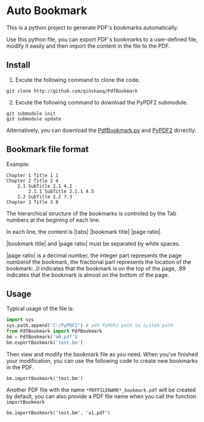 # Auto Bookmark
This is a python project to generate PDF's bookmarks automatically.

Use this python file, you can export PDF's bookmarks to a user-defined
file, modify it easily and then import the content in the file to the PDF.

## Install
1. Excute the following command to clone the code.
```
git clone http://github.com/qinshaoq/PdfBookmark
```
2. Excute the following command to download the PyPDF2 submodule.
```
git submodule init
git submodule update
```
Alternatively, you can download the [PdfBookmark.py](https://github.com/qinshaoq/PdfBookmark/blob/master/PdfBookmark.py) and [PyPDF2](https://github.com/mstamy2/PyPDF2) dirrectly.

## Bookmark file format
Example:

```
Chapter 1 Title 1 1
Chapter 2 Title 2 4
	2.1 SubTitle 2.1 4.2
		2.1.1 SubTitle 2.1.1 4.5
	2.2 SubTitle 2.2 7.3
Chapter 3 Title 3 8
```

The hierarchical structure of the bookmarks is controled by the Tab numbers
at the begining of each line.

In each line, the content is |tabs| |bookmark title| |page ratio|.

|bookmark title| and |page ratio| must be separated by white spaces.

|page ratio| is a decimal number,
the integer part represents the page numberof the bookmark, 
the fractional part represents the location of the bookmark:
.0 indicates that the bookmark is on the top of the page, .99 indicates that
the bookmark is almost on the bottom of the page.

## Usage
Typical usage of the file is:
```python
import sys
sys.path.append('C:/PyPDF2') # add PyPDF2 path to system path
from PdfBookmark import PdfBookmark
bm = PdfBookmark('a0.pdf')
bm.exportBookmark('test.bm')
```
Then view and modify the bookmark file as you need.
When you've finished your modification, you can use the following code to create new
bookmarks in the PDF.
```
bm.importBookmark('test.bm')
```
Another PDF file with the name `*PDFFILENAME*_bookmark.pdf` will be created by default, 
you can also provide a PDF file name when you call the function `importBookmark`
```
bm.importBookmark('test.bm', 'a1.pdf')
```
